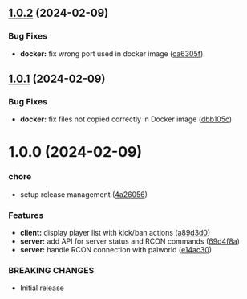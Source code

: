 ## [1.0.2](https://github.com/na-ji/palworld-admin/compare/v1.0.1...v1.0.2) (2024-02-09)


### Bug Fixes

* **docker:** fix wrong port used in docker image ([ca6305f](https://github.com/na-ji/palworld-admin/commit/ca6305f9ed245edc27ea5db9fa33f09f5693ca64))

## [1.0.1](https://github.com/na-ji/palworld-admin/compare/v1.0.0...v1.0.1) (2024-02-09)


### Bug Fixes

* **docker:** fix files not copied correctly in Docker image ([dbb105c](https://github.com/na-ji/palworld-admin/commit/dbb105c672e09a2e0c93b709f3a295f04c206044))

# 1.0.0 (2024-02-09)


### chore

* setup release management ([4a26056](https://github.com/na-ji/palworld-admin/commit/4a260562f366d359289d0d9c47271cc49738adaa))


### Features

* **client:** display player list with kick/ban actions ([a89d3d0](https://github.com/na-ji/palworld-admin/commit/a89d3d06088ac526505970362e6e29eff45da56b))
* **server:** add API for server status and RCON commands ([69d4f8a](https://github.com/na-ji/palworld-admin/commit/69d4f8a32b2eff67dcbd5ec368787a072c9625bc))
* **server:** handle RCON connection with palworld ([e14ac30](https://github.com/na-ji/palworld-admin/commit/e14ac30206f912f3514a08dadd20c9b86e0b601a))


### BREAKING CHANGES

* Initial release

